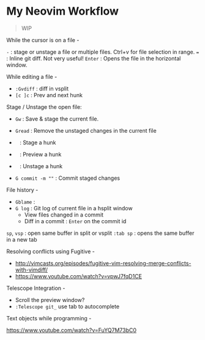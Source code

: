 # My Neovim Workflow

> WIP

While the cursor is on a file -

`-` : stage or unstage a file or multiple files. Ctrl+v for file selection in range.
`=` : Inline git diff. Not very useful!
`Enter` : Opens the file in the horizontal window.

While editing a file -

* `:Gvdiff` : diff in vsplit
* `[c ]c` : Prev and next hunk

Stage / Unstage the open file:

* `Gw` : Save & stage the current file.
* `Gread` : Remove the unstaged changes in the current file
* ` ` : Stage a hunk
* ` ` : Preview a hunk
* ` ` : Unstage a hunk

* `G commit -m ""` : Commit staged changes

File history -

* `Gblame` : 
* `G log` : Git log of current file in a hsplit window
    * View files changed in a commit
    * Diff in a commit : `Enter` on the commit id

`sp`, `vsp` : open same buffer in split or vsplit
`:tab sp` : opens the same buffer in a new tab

Resolving conflicts using Fugitive -

* http://vimcasts.org/episodes/fugitive-vim-resolving-merge-conflicts-with-vimdiff/
* https://www.youtube.com/watch?v=vpwJ7fqD1CE

Telescope Integration -

* Scroll the preview window?
* `:Telescope git_` use tab to autocomplete

Text objects while programming -

https://www.youtube.com/watch?v=FuYQ7M73bC0
